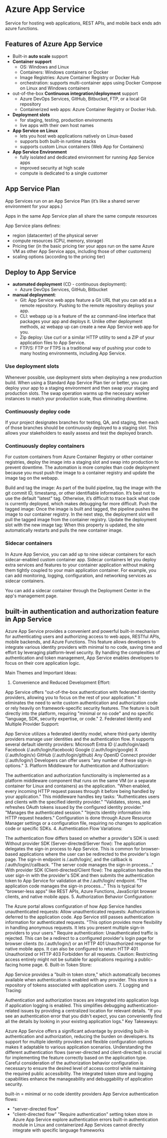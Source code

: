 # Azure App Service

Service for hosting web applications, REST APIs, and mobile back ends adn azure functions.

## Features of Azure App Service

- Built-in **auto scale** support
- **Container support**
    - OS: Windows and Linux
    - Containers: Windows containers or Docker
    - Image Registries: Azure Container Registry or Docker Hub
    - orchestration: supports multi-container apps using Docker Compose on Linux and Windows containers
- out-of-the-box **Continuous integration/deployment** support
    - Azure DevOps Services, GitHub, Bitbucket, FTP, or a local Git repository
    - Containerized web apps: Azure Container Registry or Docker Hub.
- **Deployment slots**
    - for staging, testing, production environments
    - live apps with their own host names
- **App Service on Linux**
    - lets you host web applications natively on Linux-based
    - supports both built-in runtime stacks 
    - supports custom Linux containers (Web App for Containers)
- **App Service Environment**
    - fully isolated and dedicated environment for running App Service apps
    - improved security at high scale
    - compute is dedicated to a single customer

## App Service Plan

App Services run on an App Service Plan (it’s like a shared server environment for your apps.)

Apps in the same App Service plan all share the same compute resources

App Service plans defines:

- region (datacenter) of the physical server
- compute resources (CPU, memory, storage)
- Pricing tier (in the basic pricing tier your apps run on the same Azure VM as other App Service apps, including those of other customers)
- scaling options (according to the pricing tier)

## Deploy to App Service

- **automated deployment** (CD - continuous deployment):
    - Azure DevOps Services, GitHub, Bitbucket
- **manual deployment**:
    - Git: App Service web apps feature a Git URL that you can add as a remote repository. Pushing to the remote repository deploys your app.
    - CLI: webapp up is a feature of the az command-line interface that packages your app and deploys it. Unlike other deployment methods, az webapp up can create a new App Service web app for you.
    - Zip deploy: Use curl or a similar HTTP utility to send a ZIP of your application files to App Service.
    - FTP/S: FTP or FTPS is a traditional way of pushing your code to many hosting environments, including App Service.

### Use deployment slots

Whenever possible, use deployment slots when deploying a new production build. When using a Standard App Service Plan tier or better, you can deploy your app to a staging environment and then swap your staging and production slots. The swap operation warms up the necessary worker instances to match your production scale, thus eliminating downtime.

### Continuously deploy code

If your project designates branches for testing, QA, and staging, then each of those branches should be continuously deployed to a staging slot. This allows your stakeholders to easily assess and test the deployed branch.

### Continuously deploy containers

For custom containers from Azure Container Registry or other container registries, deploy the image into a staging slot and swap into production to prevent downtime. The automation is more complex than code deployment because you must push the image to a container registry and update the image tag on the webapp.

Build and tag the image: As part of the build pipeline, tag the image with the git commit ID, timestamp, or other identifiable information. It’s best not to use the default "latest" tag. Otherwise, it’s difficult to trace back what code is currently deployed, which makes debugging far more difficult.
Push the tagged image: Once the image is built and tagged, the pipeline pushes the image to our container registry. In the next step, the deployment slot will pull the tagged image from the container registry.
Update the deployment slot with the new image tag: When this property is updated, the site automatically restarts and pulls the new container image.

### Sidecar containers

In Azure App Service, you can add up to nine sidecar containers for each sidecar-enabled custom container app. Sidecar containers let you deploy extra services and features to your container application without making them tightly coupled to your main application container. For example, you can add monitoring, logging, configuration, and networking services as sidecar containers.

You can add a sidecar container through the Deployment Center in the app's management page.

## built-in authentication and authorization feature in App Service

Azure App Service provides a convenient and powerful built-in mechanism for authenticating users and authorizing access to web apps, RESTful APIs, mobile backends, and Azure Functions. This feature allows developers to integrate various identity providers with minimal to no code, saving time and effort by leveraging platform-level security. By handling the complexities of authentication and token management, App Service enables developers to focus on their core application logic.

Main Themes and Important Ideas:

1. Convenience and Reduced Development Effort:

App Service offers "out-of-the-box authentication with federated identity providers, allowing you to focus on the rest of your application."
It eliminates the need to write custom authentication and authorization code or rely heavily on framework-specific security features.
The feature is built directly into the platform, requiring "minimal or no code" and no specific "language, SDK, security expertise, or code."
2. Federated Identity and Multiple Provider Support:

App Service utilizes a federated identity model, where third-party identity providers manage user identities and the authentication flow.
It supports several default identity providers:
Microsoft Entra ID (/.auth/login/aad)
Facebook (/.auth/login/facebook)
Google (/.auth/login/google)
X (/.auth/login/x)
GitHub (/.auth/login/github)
Any OpenID Connect provider (/.auth/login/<providerName>)
Developers can offer users "any number of these sign-in options."
3. Platform Middleware for Authentication and Authorization:

The authentication and authorization functionality is implemented as a platform middleware component that runs on the same VM (or a separate container for Linux and containers) as the application.
"When enabled, every incoming HTTP request passes through it before being handled by your application."
This middleware handles key tasks:
"Authenticates users and clients with the specified identity provider."
"Validates, stores, and refreshes OAuth tokens issued by the configured identity provider."
"Manages the authenticated session."
"Injects identity information into HTTP request headers."
Configuration is done through Azure Resource Manager settings or a configuration file, requiring no changes to application code or specific SDKs.
4. Authentication Flow Variations:

The authentication flow differs based on whether a provider's SDK is used:
Without provider SDK (Server-directed/Server flow): The application delegates the sign-in process to App Service. This is common for browser-based applications where the user can be redirected to the provider's login page. The sign-in endpoint is /.auth/login/<provider>, and the callback is /.auth/login/<provider>/callback. "The server code manages the sign-in process..."
With provider SDK (Client-directed/Client flow): The application handles the user sign-in with the provider's SDK and then submits the authentication token to App Service for validation at the /.auth/login/<provider> endpoint. "The application code manages the sign-in process..." This is typical for "browser-less apps" like REST APIs, Azure Functions, JavaScript browser clients, and native mobile apps.
5. Authorization Behavior Configuration:

The Azure portal allows configuration of how App Service handles unauthenticated requests:
Allow unauthenticated requests: Authorization is deferred to the application code. App Service still passes authentication information for authenticated requests. "This option provides more flexibility in handling anonymous requests. It lets you present multiple sign-in providers to your users."
Require authentication: Unauthenticated traffic is rejected. This can be a redirect to a configured provider's login page for browser clients (to /.auth/login/<provider>) or an HTTP 401 Unauthorized response for native mobile apps. It can also be configured to return HTTP 401 Unauthorized or HTTP 403 Forbidden for all requests.
Caution: Restricting access entirely might not be suitable for applications requiring a public-facing home page.
6. Built-in Token Store:

App Service provides a "built-in token store," which automatically becomes available when authentication is enabled with any provider.
This store is a repository of tokens associated with application users.
7. Logging and Tracing:

Authentication and authorization traces are integrated into application logs if application logging is enabled.
This simplifies debugging authentication-related issues by providing a centralized location for relevant details. "If you see an authentication error that you didn't expect, you can conveniently find all the details by looking in your existing application logs."
Key Takeaways:

Azure App Service offers a significant advantage by providing built-in authentication and authorization, reducing the burden on developers.
Its support for multiple identity providers and flexible configuration options makes it adaptable to various application scenarios.
Understanding the different authentication flows (server-directed and client-directed) is crucial for implementing the feature correctly based on the application type.
Careful consideration of the authorization behavior configuration is necessary to ensure the desired level of access control while maintaining the required public accessibility.
The integrated token store and logging capabilities enhance the manageability and debuggability of application security.


built-in = minimal or no code
identity providers
App Service authentication flows: 
- "server-directed flow"
- "client-directed flow"
"Require authentication" setting 
token store in Azure App Service
explore authentication errors 
built-in authentication module in Linux and containerized App Services cannot directly integrate with specific language frameworks
